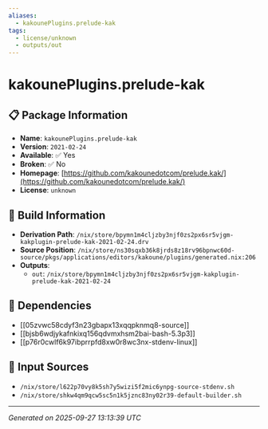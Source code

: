 ```yaml
---
aliases:
  - kakounePlugins.prelude-kak
tags:
  - license/unknown
  - outputs/out
---
```


# kakounePlugins.prelude-kak

## 📋 Package Information

- **Name**: `kakounePlugins.prelude-kak`
- **Version**: `2021-02-24`
- **Available**: ✅ Yes
- **Broken**: ✅ No
- **Homepage**: [https://github.com/kakounedotcom/prelude.kak/](https://github.com/kakounedotcom/prelude.kak/)
- **License**: `unknown`

## 🔧 Build Information

- **Derivation Path**: `/nix/store/bpymn1m4cljzby3njf0zs2px6sr5vjgm-kakplugin-prelude-kak-2021-02-24.drv`
- **Source Position**: `/nix/store/ns30sqxb36k8jrds8z18rv96bpnwc60d-source/pkgs/applications/editors/kakoune/plugins/generated.nix:206`
- **Outputs**:
  - `out`:  `/nix/store/bpymn1m4cljzby3njf0zs2px6sr5vjgm-kakplugin-prelude-kak-2021-02-24`

## 🔗 Dependencies

- [[05zvwc58cdyf3n23gbapx13xqqpknmq8-source]]
- [[bjsb6wdjykafnkixq156qdvmxhsm2bai-bash-5.3p3]]
- [[p76r0cwlf6k97ibprrpfd8xw0r8wc3nx-stdenv-linux]]

## 📁 Input Sources

- `/nix/store/l622p70vy8k5sh7y5wizi5f2mic6ynpg-source-stdenv.sh`
- `/nix/store/shkw4qm9qcw5sc5n1k5jznc83ny02r39-default-builder.sh`

---
*Generated on 2025-09-27 13:13:39 UTC*
